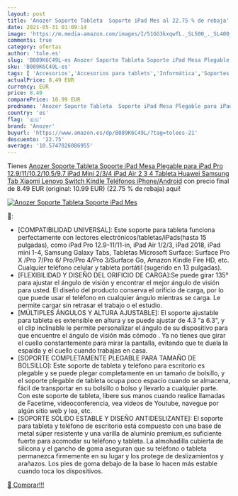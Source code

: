 ```yaml
---
layout: post
title: 'Anozer Soporte Tableta  Soporte iPad Mes al 22.75 % de rebaja'
date: 2021-05-31 01:09:14
image: 'https://m.media-amazon.com/images/I/51GG3kxqwfL._SL500_._SL400_.jpg'
comments: true
category: ofertas
author: 'tole.es'
slug: 'B089K6C49L-es Anozer Soporte Tableta Soporte iPad Mesa Plegable para...'
sku: 'B089K6C49L-es'
tags: [ 'Accesorios','Accesorios para tablets','Informática','Soportes para tablets','anozer','ipad', ]
actualPrice: 8.49 EUR
currency: EUR
price: 8.49
comparePrice: 10.99 EUR
prodname: 'Anozer Soporte Tableta  Soporte iPad Mesa Plegable para iPad Pro 12.9/11/10.2/10.5/9.7  iPad Mini 2/3/4  iPad Air 2 3 4 Tableta Huawei Samsung Tab Xiaomi Lenovo Switch Kindle Teléfonos iPhone/Android'
country: 'es'
flag: '🇪🇸'
brand: 'Anozer'
buyurl: 'https://www.amazon.es/dp/B089K6C49L/?tag=tolees-21'
descuento: '22.75'
average: '10.5747826086955'
---
```


Tienes [Anozer Soporte Tableta  Soporte iPad Mesa Plegable para iPad Pro 12.9/11/10.2/10.5/9.7  iPad Mini 2/3/4  iPad Air 2 3 4 Tableta Huawei Samsung Tab Xiaomi Lenovo Switch Kindle Teléfonos iPhone/Android](https://www.amazon.es/dp/B089K6C49L/?tag=tolees-21) con precio final de  8.49 EUR (original: 10.99 EUR) (22.75 %  de rebaja) aqui!

[![Anozer Soporte Tableta  Soporte iPad Mes](https://m.media-amazon.com/images/I/51GG3kxqwfL._SL500_._SL400_.jpg)](https://www.amazon.es/dp/B089K6C49L/?tag=tolees-21)

🔎:

- [COMPATIBILIDAD UNIVERSAL]: Este soporte para tableta funciona perfectamente con lectores electrónicos/tabletas/iPads(hasta 15 pulgadas), como iPad Pro 12.9-11/11-in, iPad Air 1/2/3, iPad 2018, iPad mini 1-4, Samsung Galaxy Tabs, Tabletas Microsoft Surface: Surface Pro X /Pro 7/Pro 6/ Pro/Pro 4/Pro 3/Surface Go, Amazon Kindle Fire HD, etc. Cualquier teléfono celular y tableta portátil (sugerido en 13 pulgadas).
- [FLEXIBILIDAD Y DISEÑO DEL ORIFICIO DE CARGA]:Se puede girar 135° para ajustar el ángulo de visión y encontrar el mejor ángulo de visión para usted. El diseño del producto conserva el orificio de carga, por lo que puede usar el teléfono en cualquier ángulo mientras se carga. Le permite cargar sin retrasar el trabajo o el estudio.
- [MÚLTIPLES ÁNGULOS Y ALTURA AJUSTABLE]: El soporte ajustable para tableta es extensible en altura y se puede ajustar de 4.3 "a 6.3", y el clip inclinable le permite personalizar el ángulo de su dispositivo para que encuentre el ángulo de visión más cómodo . Ya no tienes que girar el cuello constantemente para mirar la pantalla, evitando que te duela la espalda y el cuello cuando trabajas en casa.
- [SOPORTE COMPLETAMENTE PLEGABLE PARA TAMAÑO DE BOLSILLO]: Este soporte de tableta y teléfono para escritorio es plegable y se puede plegar completamente en un tamaño de bolsillo, y el soporte plegable de tableta ocupa poco espacio cuando se almacena, fácil de transportar en su bolsillo o bolso y llevarlo a cualquier parte. Con este soporte de tableta, libere sus manos cuando realice llamadas de Facetime, videoconferencia, vea videos de Youtube, navegue por algún sitio web y lea, etc.
- [SOPORTE SÓLIDO ESTABLE Y DISEÑO ANTIDESLIZANTE]: El soporte para tableta y teléfono de escritorio está compuesto con una base de metal súper resistente y una varilla de aluminio premium,es suficiente fuerte para acomodar su teléfono y tableta. La almohadilla cubierta de silicona y el gancho de goma aseguran que su teléfono o tableta permanezca firmemente en su lugar y los protege de deslizamientos y arañazos. Los pies de goma debajo de la base lo hacen más estable cuando toca los dispositivos.

[🛒 Comprar!!!](https://www.amazon.es/dp/B089K6C49L/?tag=tolees-21)

